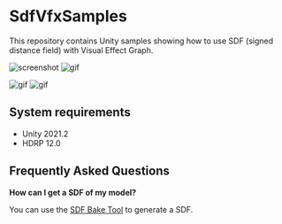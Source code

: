 SdfVfxSamples
=============

This repository contains Unity samples showing how to use SDF (signed distance
field) with Visual Effect Graph.

![screenshot](https://i.imgur.com/SrcqEPzm.jpg)
![gif](https://i.imgur.com/lCocilb.gif)

![gif](https://i.imgur.com/iUGn7Fw.gif)
![gif](https://i.imgur.com/jPluUSJ.gif)

System requirements
-------------------

- Unity 2021.2
- HDRP 12.0

Frequently Asked Questions
--------------------------

**How can I get a SDF of my model?**

You can use the [SDF Bake Tool] to generate a SDF.

[SDF Bake Tool]:
    https://docs.unity3d.com/Packages/com.unity.visualeffectgraph@13.1/manual/sdf-bake-tool.html
